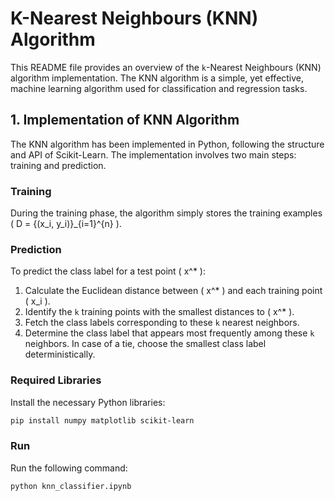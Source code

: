 # K-Nearest Neighbours (KNN) Algorithm

This README file provides an overview of the `k`-Nearest Neighbours (KNN) algorithm implementation. The KNN algorithm is a simple, yet effective, machine learning algorithm used for classification and regression tasks.

## 1. Implementation of KNN Algorithm

The KNN algorithm has been implemented in Python, following the structure and API of Scikit-Learn. The implementation involves two main steps: training and prediction.

### Training

During the training phase, the algorithm simply stores the training examples \( D = \{(x_i, y_i)\}_{i=1}^{n} \).

### Prediction

To predict the class label for a test point \( x^* \):
1. Calculate the Euclidean distance between \( x^* \) and each training point \( x_i \).
2. Identify the `k` training points with the smallest distances to \( x^* \).
3. Fetch the class labels corresponding to these `k` nearest neighbors.
4. Determine the class label that appears most frequently among these `k` neighbors. In case of a tie, choose the smallest class label deterministically.

### Required Libraries

Install the necessary Python libraries:

```bash
pip install numpy matplotlib scikit-learn
```

### Run

Run the following command:

```bash
python knn_classifier.ipynb
```
